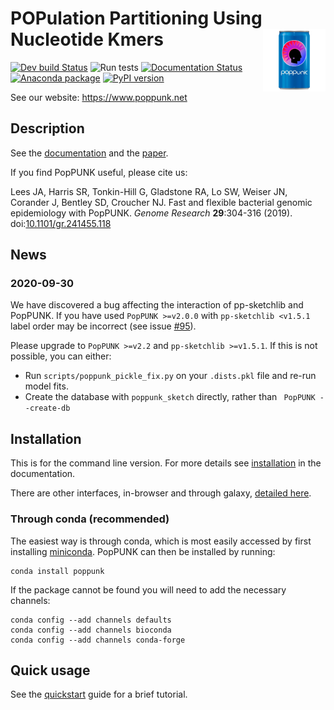 # POPulation Partitioning Using Nucleotide Kmers <img src='docs/images/poppunk_v2.png' align="right" height="100" />

<!-- badges: start -->
[![Dev build Status](https://dev.azure.com/jlees/PopPUNK/_apis/build/status/johnlees.PopPUNK?branchName=master)](https://dev.azure.com/jlees/PopPUNK/_build/latest?definitionId=1&branchName=master)
![Run tests](https://github.com/johnlees/PopPUNK/workflows/Run%20tests/badge.svg)
[![Documentation Status](https://readthedocs.org/projects/poppunk/badge/?version=latest)](https://poppunk.readthedocs.io/)
[![Anaconda package](https://anaconda.org/bioconda/poppunk/badges/version.svg)](https://anaconda.org/bioconda/poppunk)
[![PyPI version](https://badge.fury.io/py/poppunk.svg)](https://badge.fury.io/py/poppunk)
<!-- badges: end -->

See our website: <https://www.poppunk.net>

## Description

See the [documentation](http://poppunk.readthedocs.io/en/latest/) and the
[paper](https://doi.org/10.1101/gr.241455.118).

If you find PopPUNK useful, please cite us:

Lees JA, Harris SR, Tonkin-Hill G, Gladstone RA, Lo SW, Weiser JN, Corander J, Bentley SD, Croucher NJ.
Fast and flexible bacterial genomic epidemiology with PopPUNK. *Genome Research* **29**:304-316 (2019).
doi:[10.1101/gr.241455.118](https://doi.org/10.1101/gr.241455.118)

## News

### 2020-09-30
We have discovered a bug affecting the interaction of pp-sketchlib and PopPUNK.
If you have used `PopPUNK >=v2.0.0` with `pp-sketchlib <v1.5.1` label order may
be incorrect (see issue [#95](https://github.com/johnlees/PopPUNK/issues/95)).

Please upgrade to `PopPUNK >=v2.2` and `pp-sketchlib >=v1.5.1`. If this is not
possible, you can either:
- Run `scripts/poppunk_pickle_fix.py` on your `.dists.pkl` file and re-run
  model fits.
- Create the database with `poppunk_sketch` directly, rather than `
  PopPUNK --create-db`

## Installation

This is for the command line version. For more details see [installation](https://poppunk.readthedocs.io/en/latest/installation.html) in the documentation.

There are other interfaces, in-browser and through galaxy, [detailed here](https://poppunk.net/pages/interfaces.html).

### Through conda (recommended)

The easiest way is through conda, which is most easily accessed by first
installing [miniconda](https://conda.io/miniconda.html). PopPUNK can then
be installed by running:
```
conda install poppunk
```
If the package cannot be found you will need to add the necessary channels:
```
conda config --add channels defaults
conda config --add channels bioconda
conda config --add channels conda-forge
```

## Quick usage

See the [quickstart](https://poppunk.readthedocs.io/en/latest/quickstart.html) guide
for a brief tutorial.
